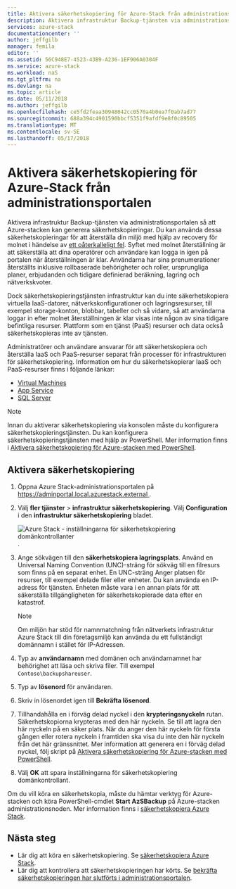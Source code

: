 ```yaml
---
title: Aktivera säkerhetskopiering för Azure-Stack från administrationsportalen | Microsoft Docs
description: Aktivera infrastruktur Backup-tjänsten via administrationsportalen så att Azure-stacken kan återställas om det uppstår ett fel.
services: azure-stack
documentationcenter: ''
author: jeffgilb
manager: femila
editor: ''
ms.assetid: 56C948E7-4523-43B9-A236-1EF906A0304F
ms.service: azure-stack
ms.workload: naS
ms.tgt_pltfrm: na
ms.devlang: na
ms.topic: article
ms.date: 05/11/2018
ms.author: jeffgilb
ms.openlocfilehash: ce5fd2feaa30948042cc0570a4b0ea7f0ab7ad77
ms.sourcegitcommit: 688a394c4901590bbcf5351f9afdf9e8f0c89505
ms.translationtype: MT
ms.contentlocale: sv-SE
ms.lasthandoff: 05/17/2018
---
```

# <a name="enable-backup-for-azure-stack-from-the-administration-portal"></a>Aktivera säkerhetskopiering för Azure-Stack från administrationsportalen
Aktivera infrastruktur Backup-tjänsten via administrationsportalen så att Azure-stacken kan generera säkerhetskopieringar. Du kan använda dessa säkerhetskopieringar för att återställa din miljö med hjälp av recovery för molnet i händelse av [ett oåterkalleligt fel](.\azure-stack-backup-recover-data.md). Syftet med molnet återställning är att säkerställa att dina operatörer och användare kan logga in igen på portalen när återställningen är klar. Användarna har sina prenumerationer återställts inklusive rollbaserade behörigheter och roller, ursprungliga planer, erbjudanden och tidigare definierad beräkning, lagring och nätverkskvoter.

Dock säkerhetskopieringstjänsten infrastruktur kan du inte säkerhetskopiera virtuella IaaS-datorer, nätverkskonfigurationer och lagringsresurser, till exempel storage-konton, blobbar, tabeller och så vidare, så att användarna loggar in efter molnet återställningen är klar visas inte någon av sina tidigare befintliga resurser. Plattform som en tjänst (PaaS) resurser och data också säkerhetskopieras inte av tjänsten. 

Administratörer och användare ansvarar för att säkerhetskopiera och återställa IaaS och PaaS-resurser separat från processer för infrastrukturen för säkerhetskopiering. Information om hur du säkerhetskopierar IaaS och PaaS-resurser finns i följande länkar:

- [Virtual Machines](https://docs.microsoft.com/azure/azure-stack/user/azure-stack-manage-vm-protect)
- [App Service](https://docs.microsoft.com/azure/app-service/web-sites-backup)
- [SQL Server](https://docs.microsoft.com/azure/virtual-machines/windows/sql/virtual-machines-windows-sql-server-iaas-overview)


> [!Note]  
> Innan du aktiverar säkerhetskopiering via konsolen måste du konfigurera säkerhetskopieringstjänsten. Du kan konfigurera säkerhetskopieringstjänsten med hjälp av PowerShell. Mer information finns i [Aktivera säkerhetskopiering för Azure-stacken med PowerShell](azure-stack-backup-enable-backup-powershell.md).

## <a name="enable-backup"></a>Aktivera säkerhetskopiering

1. Öppna Azure Stack-administrationsportalen på [ https://adminportal.local.azurestack.external ](https://adminportal.local.azurestack.external).
2. Välj **fler tjänster** > **infrastruktur säkerhetskopiering**. Välj **Configuration** i den **infrastruktur säkerhetskopiering** bladet.

    ![Azure Stack - inställningarna för säkerhetskopiering domänkontrollanter](media\azure-stack-backup\azure-stack-backup-settings.png).

3. Ange sökvägen till den **säkerhetskopiera lagringsplats**. Använd en Universal Naming Convention (UNC)-sträng för sökväg till en filresurs som finns på en separat enhet. En UNC-sträng Anger platsen för resurser, till exempel delade filer eller enheter. Du kan använda en IP-adress för tjänsten. Enheten måste vara i en annan plats för att säkerställa tillgängligheten för säkerhetskopierade data efter en katastrof.
    > [!Note]  
    > Om miljön har stöd för namnmatchning från nätverkets infrastruktur Azure Stack till din företagsmiljö kan använda du ett fullständigt domännamn i stället för IP-Adressen.
4. Typ av **användarnamn** med domänen och användarnamnet har behörighet att läsa och skriva filer. Till exempel `Contoso\backupshareuser`.
5. Typ av **lösenord** för användaren.
5. Skriv in lösenordet igen till **Bekräfta lösenord**.
6. Tillhandahålla en i förväg delad nyckel i den **krypteringsnyckeln** rutan. Säkerhetskopiorna krypteras med den här nyckeln. Se till att lagra den här nyckeln på en säker plats. När du anger den här nyckeln för första gången eller rotera nyckeln i framtiden ska visa du inte den här nyckeln från det här gränssnittet. Mer information att generera en i förväg delad nyckel, följ skript på [Aktivera säkerhetskopiering för Azure-stacken med PowerShell](azure-stack-backup-enable-backup-powershell.md#generate-a-new-encryption-key). 
7. Välj **OK** att spara inställningarna för säkerhetskopiering domänkontrollant.

Om du vill köra en säkerhetskopia, måste du hämtar verktyg för Azure-stacken och köra PowerShell-cmdlet **Start AzSBackup** på Azure-stacken administrationsnoden. Mer information finns i [säkerhetskopiera Azure Stack](azure-stack-backup-back-up-azure-stack.md ).

## <a name="next-steps"></a>Nästa steg

- Lär dig att köra en säkerhetskopiering. Se [säkerhetskopiera Azure Stack](azure-stack-backup-back-up-azure-stack.md ).
- Lär dig att kontrollera att säkerhetskopieringen har körts. Se [bekräfta säkerhetskopieringen har slutförts i administrationsportalen](azure-stack-backup-back-up-azure-stack.md).

